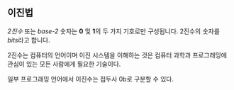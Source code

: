 ## 이진법

*2진수* 또는 *base-2* 숫자는 **0** 및 **1**의 두 가지 기호로만 구성됩니다. 2진수의 숫자를 *bits*라고 합니다.

2진수는 컴퓨터의 언어이며 이진 시스템을 이해하는 것은 컴퓨터 과학과 프로그래밍에 관심이 있는 모든 사람에게 필요한 기술이다.

일부 프로그래밍 언어에서 이진수는 접두사 0b로 구분할 수 있다.
